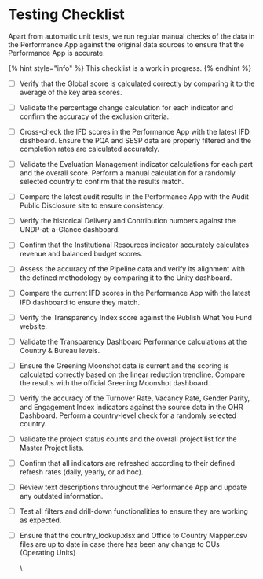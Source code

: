 # Testing Checklist

Apart from automatic unit tests, we run regular manual checks of the data in the Performance App against the original data sources to ensure that the Performance App is accurate.

{% hint style="info" %}
This checklist is a work in progress.&#x20;
{% endhint %}

* [ ] Verify that the Global score is calculated correctly by comparing it to the average of the key area scores.
* [ ] Validate the percentage change calculation for each indicator and confirm the accuracy of the exclusion criteria.
* [ ] Cross-check the IFD scores in the Performance App with the latest IFD dashboard. Ensure the PQA and SESP data are properly filtered and the completion rates are calculated accurately.
* [ ] Validate the Evaluation Management indicator calculations for each part and the overall score. Perform a manual calculation for a randomly selected country to confirm that the results match.
* [ ] Compare the latest audit results in the Performance App with the Audit Public Disclosure site to ensure consistency.
* [ ] Verify the historical Delivery and Contribution numbers against the UNDP-at-a-Glance dashboard.
* [ ] Confirm that the Institutional Resources indicator accurately calculates revenue and balanced budget scores.
* [ ] Assess the accuracy of the Pipeline data and verify its alignment with the defined methodology by comparing it to the Unity dashboard.
* [ ] Compare the current IFD scores in the Performance App with the latest IFD dashboard to ensure they match.
* [ ] Verify the Transparency Index score against the Publish What You Fund website.&#x20;
* [ ] Validate the Transparency Dashboard Performance calculations at the Country & Bureau levels.
* [ ] Ensure the Greening Moonshot data is current and the scoring is calculated correctly based on the linear reduction trendline. Compare the results with the official Greening Moonshot dashboard.
* [ ] Verify the accuracy of the Turnover Rate, Vacancy Rate, Gender Parity, and Engagement Index indicators against the source data in the OHR Dashboard. Perform a country-level check for a randomly selected country.
* [ ] Validate the project status counts and the overall project list for the Master Project lists.
* [ ] Confirm that all indicators are refreshed according to their defined refresh rates (daily, yearly, or ad hoc).
* [ ] Review text descriptions throughout the Performance App and update any outdated information.
* [ ] Test all filters and drill-down functionalities to ensure they are working as expected.
*   [ ] Ensure that the country\_lookup.xlsx and Office to Country Mapper.csv files are up to date in case there has been any change to OUs (Operating Units)

    \




&#x20;&#x20;
